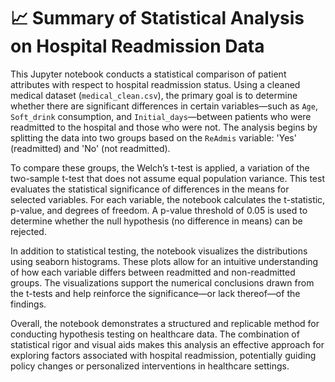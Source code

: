 # 📈 Summary of Statistical Analysis on Hospital Readmission Data

This Jupyter notebook conducts a statistical comparison of patient attributes with respect to hospital readmission status. Using a cleaned medical dataset (`medical_clean.csv`), the primary goal is to determine whether there are significant differences in certain variables—such as `Age`, `Soft_drink` consumption, and `Initial_days`—between patients who were readmitted to the hospital and those who were not. The analysis begins by splitting the data into two groups based on the `ReAdmis` variable: 'Yes' (readmitted) and 'No' (not readmitted).

To compare these groups, the Welch’s t-test is applied, a variation of the two-sample t-test that does not assume equal population variance. This test evaluates the statistical significance of differences in the means for selected variables. For each variable, the notebook calculates the t-statistic, p-value, and degrees of freedom. A p-value threshold of 0.05 is used to determine whether the null hypothesis (no difference in means) can be rejected.

In addition to statistical testing, the notebook visualizes the distributions using seaborn histograms. These plots allow for an intuitive understanding of how each variable differs between readmitted and non-readmitted groups. The visualizations support the numerical conclusions drawn from the t-tests and help reinforce the significance—or lack thereof—of the findings.

Overall, the notebook demonstrates a structured and replicable method for conducting hypothesis testing on healthcare data. The combination of statistical rigor and visual aids makes this analysis an effective approach for exploring factors associated with hospital readmission, potentially guiding policy changes or personalized interventions in healthcare settings.
